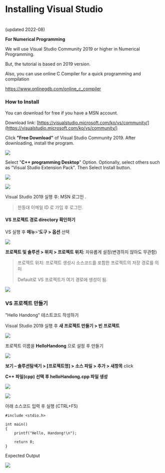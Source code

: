 # Installing Visual Studio

# 

(updated 2022-08) 

**For Numerical Programming** 

We will use Visual Studio Community 2019 or higher in Numerical Programming.

But, the tutorial is based on 2019 version.



Also, you can use online C Compiler for a quick programming and compilation

https://www.onlinegdb.com/online_c_compiler



### How to Install

You can download for free if you have a MSN account.

Download link: [https://visualstudio.microsoft.com/ko/vs/community/](https://visualstudio.microsoft.com/ko/vs/community/)

Click **"Free Download"** of Visual Studio Community 2019. After downloading, install the program.

![](https://github.com/ykkimhgu/DLIP\_doc/raw/master/.gitbook/assets/image%20\(31\).png)

Select "**C++ programming Desktop**" Option. Optionally, select others such as "Visual Studio Extension Pack". Then Select Install button.

![](https://github.com/ykkimhgu/DLIP\_doc/raw/master/.gitbook/assets/image%20\(27\).png)

![](https://github.com/ykkimhgu/DLIP\_doc/raw/master/.gitbook/assets/image%20\(40\).png)

Visual Studio 2019 실행 후: MSN 로그인 .

> 한동대 이메일 ID 로 가입 후 로그인.



#### VS 프로젝트 경로 directory 확인하기

VS 실행 후 **메뉴**>'**도구 > 옵션** 선택

![](https://github.com/ykkimhgu/DLIP\_doc/raw/master/.gitbook/assets/image%20\(38\).png)

**프로젝트 및 솔루션 > 위치 > 프로젝트 위치:** 자유롭게 설정(변경하지 않아도 무관함)

> 프로젝트 위치: 프로젝트 생성시 소스코드를 포함한 프로젝트의 저장 경로를 의미
>
> Default로 VS 프로젝트가 여기 경로에 생성이 됨.

![](https://github.com/ykkimhgu/DLIP\_doc/raw/master/.gitbook/assets/image%20\(16\)%20\(1\).png)



### VS 프로젝트 만들기

"Hello Handong" 테스트코드 작성하기

Visual Studio 2019 실행 후 **새 프로젝트 만들기 > 빈 프로젝트**

![](https://github.com/ykkimhgu/DLIP\_doc/raw/master/.gitbook/assets/image%20\(64\).png)

프로젝트 이름을 **HelloHandong** 으로 설정 후 만들기

![](https://github.com/ykkimhgu/DLIP\_doc/raw/master/.gitbook/assets/image%20\(63\).png)

**보기 – 솔루션탐색기 > \[프로젝트명] > 소스 파일 > 추가 > 새항목** click

**C++ 파일(cpp) 선택 후 helloHandong.cpp 파일 생성**

![](https://github.com/ykkimhgu/DLIP\_doc/raw/master/.gitbook/assets/image%20\(73\).png)

![](https://github.com/ykkimhgu/DLIP\_doc/raw/master/.gitbook/assets/image%20\(70\).png)

아래 소스코드 입력 후 실행 (CTRL+F5)

```
#include <stdio.h>

int main()
{
    printf("Hello, Handong!\n");

    return 0;
}
```

Expected Output

![](https://github.com/ykkimhgu/DLIP\_doc/raw/master/.gitbook/assets/image%20\(71\).png)



